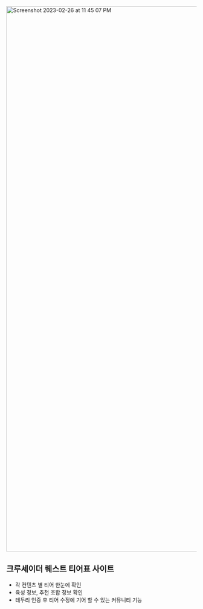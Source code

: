 
<img width="1440" alt="Screenshot 2023-02-26 at 11 45 07 PM" src="https://user-images.githubusercontent.com/43310141/224553742-0f159324-9240-49c7-8274-26f3a67f7909.png">

## 크루세이더 퀘스트 티어표 사이트

- 각 컨텐츠 별 티어 한눈에 확인
- 육성 정보, 추천 조합 정보 확인
- 테두리 인증 후 티어 수정에 기어 할 수 있는 커뮤니티 기능 
